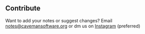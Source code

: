 ## Contribute

Want to add your notes or suggest changes? Email notes@cavemansoftware.org or dm us on <a href="https://instagram.com/cavemansoftware">Instagram</a> (preferred)